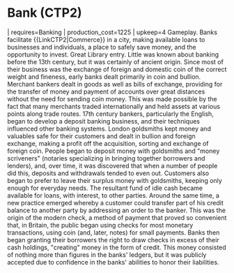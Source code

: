 # Bank (CTP2)

 | requires=Banking
 | production_cost=1225
 | upkeep=4
Gameplay.
Banks facilitate {{LinkCTP2|Commerce}} in a city, making available loans to businesses and individuals, a place to safely save money, and the opportunity to invest.
Great Library entry.
Little was known about banking before the 13th century, but it was certainly of ancient origin. Since most of their business was the exchange of foreign and domestic coin of the correct weight and fineness, early banks dealt primarily in coin and bullion. Merchant bankers dealt in goods as well as bills of exchange, providing for the transfer of money and payment of accounts over great distances without the need for sending coin money. This was made possible by the fact that many merchants traded internationally and held assets at various points along trade routes.
17th century bankers, particularly the English, began to develop a deposit banking business, and their techniques influenced other banking systems. London goldsmiths kept money and valuables safe for their customers and dealt in bullion and foreign exchange, making a profit off the acquisition, sorting and exchange of foreign coin. People began to deposit money with goldsmiths and "money scriveners" (notaries specializing in bringing together borrowers and lenders), and, over time, it was discovered that when a number of people did this, deposits and withdrawals tended to even out. Customers also began to prefer to leave their surplus money with goldsmiths, keeping only enough for everyday needs. The resultant fund of idle cash became available for loans, with interest, to other parties.
Around the same time, a new practice emerged whereby a customer could transfer part of his credit balance to another party by addressing an order to the banker. This was the origin of the modern check, a method of payment that proved so convenient that, in Britain, the public began using checks for most monetary transactions, using coin (and, later, notes) for small payments. Banks then began granting their borrowers the right to draw checks in excess of their cash holdings, "creating" money in the form of credit. This money consisted of nothing more than figures in the banks' ledgers, but it was publicly accepted due to confidence in the banks' abilities to honor their liabilities.